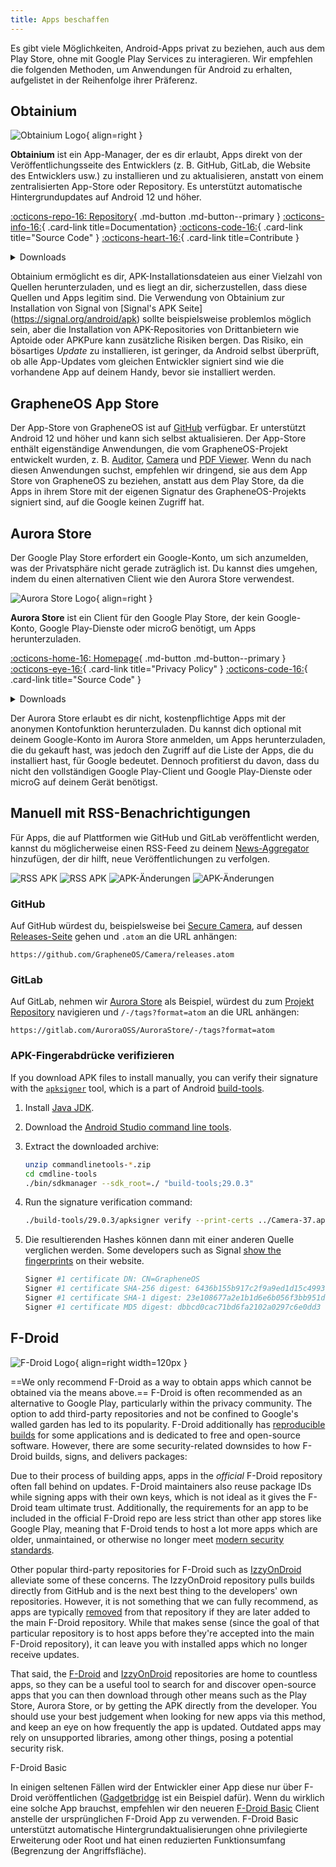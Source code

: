 ```yaml
---
title: Apps beschaffen
---
```


Es gibt viele Möglichkeiten, Android-Apps privat zu beziehen, auch aus dem Play Store, ohne mit Google Play Services zu interagieren. Wir empfehlen die folgenden Methoden, um Anwendungen für Android zu erhalten, aufgelistet in der Reihenfolge ihrer Präferenz.

## Obtainium

<div class="admonition recommendation" markdown>

![Obtainium Logo](../assets/img/android/obtainium.svg){ align=right }

**Obtainium** ist ein App-Manager, der es dir erlaubt, Apps direkt von der Veröffentlichungsseite des Entwicklers (z. B. GitHub, GitLab, die Website des Entwicklers usw.) zu installieren und zu aktualisieren, anstatt von einem zentralisierten App-Store oder Repository. Es unterstützt automatische Hintergrundupdates auf Android 12 und höher.

[:octicons-repo-16: Repository](https://github.com/ImranR98/Obtainium#readme){ .md-button .md-button--primary }
[:octicons-info-16:](https://github.com/ImranR98/Obtainium/wiki){ .card-link title=Documentation}
[:octicons-code-16:](https://github.com/ImranR98/Obtainium){ .card-link title="Source Code" }
[:octicons-heart-16:](https://github.com/sponsors/ImranR98){ .card-link title=Contribute }

<details class="downloads" markdown>
<summary>Downloads</summary>

- [:simple-github: GitHub](https://github.com/ImranR98/Obtainium/releases)

</details>

</div>

Obtainium ermöglicht es dir, APK-Installationsdateien aus einer Vielzahl von Quellen herunterzuladen, und es liegt an dir, sicherzustellen, dass diese Quellen und Apps legitim sind. Die Verwendung von Obtainium zur Installation von Signal von [Signal's APK Seite] (https://signal.org/android/apk) sollte beispielsweise problemlos möglich sein, aber die Installation von APK-Repositories von Drittanbietern wie Aptoide oder APKPure kann zusätzliche Risiken bergen. Das Risiko, ein bösartiges _Update_ zu installieren, ist geringer, da Android selbst überprüft, ob alle App-Updates vom gleichen Entwickler signiert sind wie die vorhandene App auf deinem Handy, bevor sie installiert werden.

## GrapheneOS App Store

Der App-Store von GrapheneOS ist auf [GitHub](https://github.com/GrapheneOS/Apps/releases) verfügbar. Er unterstützt Android 12 und höher und kann sich selbst aktualisieren. Der App-Store enthält eigenständige Anwendungen, die vom GrapheneOS-Projekt entwickelt wurden, z. B. [Auditor](../device-integrity.md#auditor-android), [Camera](general-apps.md#secure-camera) und [PDF Viewer](general-apps.md#secure-pdf-viewer). Wenn du nach diesen Anwendungen suchst, empfehlen wir dringend, sie aus dem App Store von GrapheneOS zu beziehen, anstatt aus dem Play Store, da die Apps in ihrem Store mit der eigenen Signatur des GrapheneOS-Projekts signiert sind, auf die Google keinen Zugriff hat.

## Aurora Store

Der Google Play Store erfordert ein Google-Konto, um sich anzumelden, was der Privatsphäre nicht gerade zuträglich ist. Du kannst dies umgehen, indem du einen alternativen Client wie den Aurora Store verwendest.

<div class="admonition recommendation" markdown>

![Aurora Store Logo](../assets/img/android/aurora-store.webp){ align=right }

**Aurora Store** ist ein Client für den Google Play Store, der kein Google-Konto, Google Play-Dienste oder microG benötigt, um Apps herunterzuladen.

[:octicons-home-16: Homepage](https://auroraoss.com){ .md-button .md-button--primary }
[:octicons-eye-16:](https://gitlab.com/AuroraOSS/AuroraStore/-/blob/master/POLICY.md){ .card-link title="Privacy Policy" }
[:octicons-code-16:](https://gitlab.com/AuroraOSS/AuroraStore){ .card-link title="Source Code" }

<details class="downloads" markdown>
<summary>Downloads</summary>

- [:simple-gitlab: GitLab](https://gitlab.com/AuroraOSS/AuroraStore/-/releases)

</details>

</div>

Der Aurora Store erlaubt es dir nicht, kostenpflichtige Apps mit der anonymen Kontofunktion herunterzuladen. Du kannst dich optional mit deinem Google-Konto im Aurora Store anmelden, um Apps herunterzuladen, die du gekauft hast, was jedoch den Zugriff auf die Liste der Apps, die du installiert hast, für Google bedeutet. Dennoch profitierst du davon, dass du nicht den vollständigen Google Play-Client und Google Play-Dienste oder microG auf deinem Gerät benötigst.

## Manuell mit RSS-Benachrichtigungen

Für Apps, die auf Plattformen wie GitHub und GitLab veröffentlicht werden, kannst du möglicherweise einen RSS-Feed zu deinem [News-Aggregator](../news-aggregators.md) hinzufügen, der dir hilft, neue Veröffentlichungen zu verfolgen.

![RSS APK](../assets/img/android/rss-apk-light.png#only-light) ![RSS APK](../assets/img/android/rss-apk-dark.png#only-dark) ![APK-Änderungen](../assets/img/android/rss-changes-light.png#only-light) ![APK-Änderungen](../assets/img/android/rss-changes-dark.png#only-dark)

### GitHub

Auf GitHub würdest du, beispielsweise bei [Secure Camera](general-apps.md#secure-camera), auf dessen [Releases-Seite](https://github.com/GrapheneOS/Camera/releases) gehen und `.atom` an die URL anhängen:

`https://github.com/GrapheneOS/Camera/releases.atom`

### GitLab

Auf GitLab, nehmen wir [Aurora Store](#aurora-store) als Beispiel, würdest du zum [Projekt Repository](https://gitlab.com/AuroraOSS/AuroraStore) navigieren und `/-/tags?format=atom` an die URL anhängen:

`https://gitlab.com/AuroraOSS/AuroraStore/-/tags?format=atom`

### APK-Fingerabdrücke verifizieren

If you download APK files to install manually, you can verify their signature with the [`apksigner`](https://developer.android.com/studio/command-line/apksigner) tool, which is a part of Android [build-tools](https://developer.android.com/studio/releases/build-tools).

1. Install [Java JDK](https://oracle.com/java/technologies/downloads).

2. Download the [Android Studio command line tools](https://developer.android.com/studio#command-tools).

3. Extract the downloaded archive:

   ```bash
   unzip commandlinetools-*.zip
   cd cmdline-tools
   ./bin/sdkmanager --sdk_root=./ "build-tools;29.0.3"
   ```

4. Run the signature verification command:

   ```bash
   ./build-tools/29.0.3/apksigner verify --print-certs ../Camera-37.apk
   ```

5. Die resultierenden Hashes können dann mit einer anderen Quelle verglichen werden. Some developers such as Signal [show the fingerprints](https://signal.org/android/apk) on their website.

   ```bash
   Signer #1 certificate DN: CN=GrapheneOS
   Signer #1 certificate SHA-256 digest: 6436b155b917c2f9a9ed1d15c4993a5968ffabc94947c13f2aeee14b7b27ed59
   Signer #1 certificate SHA-1 digest: 23e108677a2e1b1d6e6b056f3bb951df7ad5570c
   Signer #1 certificate MD5 digest: dbbcd0cac71bd6fa2102a0297c6e0dd3
   ```

## F-Droid

![F-Droid Logo](../assets/img/android/f-droid.svg){ align=right width=120px }

\==We only recommend F-Droid as a way to obtain apps which cannot be obtained via the means above.== F-Droid is often recommended as an alternative to Google Play, particularly within the privacy community. The option to add third-party repositories and not be confined to Google's walled garden has led to its popularity. F-Droid additionally has [reproducible builds](https://f-droid.org/en/docs/Reproducible_Builds) for some applications and is dedicated to free and open-source software. However, there are some security-related downsides to how F-Droid builds, signs, and delivers packages:

Due to their process of building apps, apps in the _official_ F-Droid repository often fall behind on updates. F-Droid maintainers also reuse package IDs while signing apps with their own keys, which is not ideal as it gives the F-Droid team ultimate trust. Additionally, the requirements for an app to be included in the official F-Droid repo are less strict than other app stores like Google Play, meaning that F-Droid tends to host a lot more apps which are older, unmaintained, or otherwise no longer meet [modern security standards](https://developer.android.com/google/play/requirements/target-sdk).

Other popular third-party repositories for F-Droid such as [IzzyOnDroid](https://apt.izzysoft.de/fdroid) alleviate some of these concerns. The IzzyOnDroid repository pulls builds directly from GitHub and is the next best thing to the developers' own repositories. However, it is not something that we can fully recommend, as apps are typically [removed](https://github.com/vfsfitvnm/ViMusic/issues/240#issuecomment-1225564446) from that repository if they are later added to the main F-Droid repository. While that makes sense (since the goal of that particular repository is to host apps before they're accepted into the main F-Droid repository), it can leave you with installed apps which no longer receive updates.

That said, the [F-Droid](https://f-droid.org/en/packages) and [IzzyOnDroid](https://apt.izzysoft.de/fdroid) repositories are home to countless apps, so they can be a useful tool to search for and discover open-source apps that you can then download through other means such as the Play Store, Aurora Store, or by getting the APK directly from the developer. You should use your best judgement when looking for new apps via this method, and keep an eye on how frequently the app is updated. Outdated apps may rely on unsupported libraries, among other things, posing a potential security risk.

<div class="admonition note" markdown>
<p class="admonition-title">F-Droid Basic</p>

In einigen seltenen Fällen wird der Entwickler einer App diese nur über F-Droid veröffentlichen ([Gadgetbridge](https://gadgetbridge.org) ist ein Beispiel dafür). Wenn du wirklich eine solche App brauchst, empfehlen wir den neueren [F-Droid Basic](https://f-droid.org/en/packages/org.fdroid.basic) Client anstelle der ursprünglichen F-Droid App zu verwenden. F-Droid Basic unterstützt automatische Hintergrundaktualisierungen ohne privilegierte Erweiterung oder Root und hat einen reduzierten Funktionsumfang (Begrenzung der Angriffsfläche).

</div>
